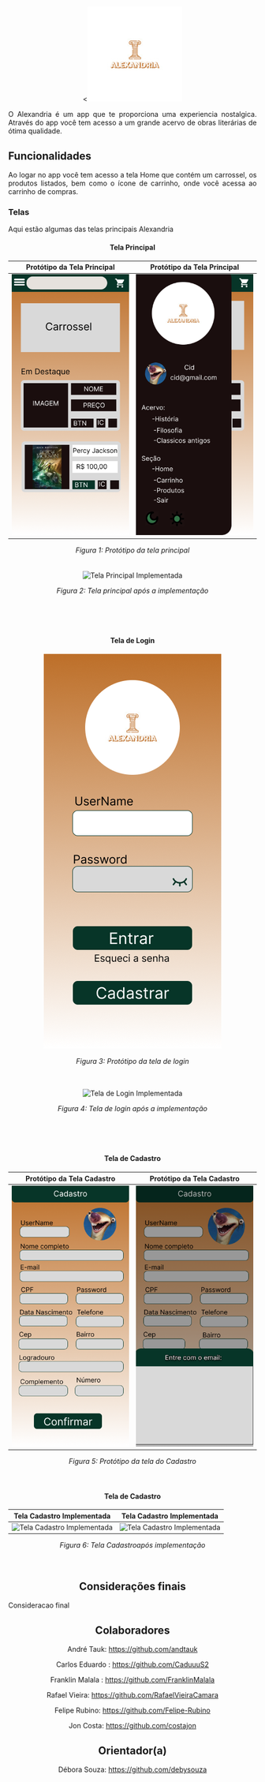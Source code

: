 # 
<div align= "center">
  
<![Alexandria](https://github.com/CaduuuS2/Grupo5-ReactNative/blob/main/imagens-readme/logo.png)

</div>

<p align="justify">O Alexandria é um app que te proporciona uma experiencia nostalgica. Através do app você tem acesso a um grande acervo de obras literárias de ótima qualidade.</p>

## Funcionalidades

<p align="justify">Ao logar no app você tem acesso a tela Home que contém um carrossel, os produtos listados, bem como o ícone de carrinho, onde você acessa ao carrinho de compras.</p>

### Telas

<p align ="justify">Aqui estão algumas das telas principais Alexandria</p>

<div align= "center">
  
#### Tela Principal

| Protótipo da Tela Principal | Protótipo da Tela Principal |
|---|---|
| ![Protótipo da Tela Principal](https://github.com/CaduuuS2/Grupo5-ReactNative/blob/main/imagens-readme/Tela%20Home%20-%20Figman.png) | ![Protótipo da Tela Principal](https://github.com/CaduuuS2/Grupo5-ReactNative/blob/main/imagens-readme/Tela%20Home%202%20-%20Figman.png) |

*Figura 1: Protótipo da tela principal*
<br/><br/><br/>
![Tela Principal Implementada]()

*Figura 2: Tela principal após a implementação*
<br/><br/><br/>
</div>
<br/>
<div align= "center">
  
#### Tela de Login

![Tela de Login](https://github.com/CaduuuS2/Grupo5-ReactNative/blob/main/imagens-readme/Tela%20Login%20-%20Figman.png)



*Figura 3: Protótipo da tela de login*
<br/><br/><br/>

![Tela de Login Implementada]()

*Figura 4: Tela de login após a implementação*
<br/><br/><br/>
</div>
<br/>

<div align ="center">
  
#### Tela de Cadastro

| Protótipo da Tela Cadastro | Protótipo da Tela Cadastro |
|---|---|
| ![Protótipo da Tela Cadastro](https://github.com/CaduuuS2/Grupo5-ReactNative/blob/main/imagens-readme/Tela%20Cadastro%20-%20Figman.png) | ![Protótipo da Tela Cadastro](https://github.com/CaduuuS2/Grupo5-ReactNative/blob/main/imagens-readme/Tela%20Cadastro%202%20-%20Figman.png) |

*Figura 5: Protótipo da tela do Cadastro*
<br/><br/><br/>

</div>


<div align ="center">
  
#### Tela de Cadastro

| Tela Cadastro Implementada | Tela Cadastro Implementada |
|---|---|
| ![Tela Cadastro Implementada]() | ![Tela Cadastro Implementada]() |

*Figura 6: Tela Cadastroapós implementação*
<br/><br/><br/>

</div>














<div align="center">




## Considerações finais

<p align="justify">Consideracao final</p>

## Colaboradores

André Tauk: https://github.com/andtauk

Carlos Eduardo : https://github.com/CaduuuS2

Franklin Malala : https://github.com/FranklinMalala

Rafael Vieira: https://github.com/RafaelVieiraCamara

Felipe Rubino: https://github.com/Felipe-Rubino

Jon Costa: https://github.com/costajon

## Orientador(a)

Débora Souza: https://github.com/debysouza
